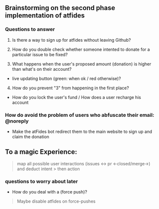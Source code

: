 ## Brainstorming on the second phase implementation of atfides

### Questions to answer

1. Is there a way to sign up for atfides without leaving Github?

2. How do you double check whether someone intented to donate for a particular issue to be fixed?

3. What happens when the user's proposed amount (donation) is higher than what's on their account?

 * live updating button (green: when ok / red otherwise)?

4. How do you prevent "3" from happening in the first place?

 * How do you lock the user's fund / How does a user recharge his account


### How do avoid the problem of users who abfuscate their email: @noreply

* Make the atFides bot redirect them to the main website to sign up and claim the donation

## To a magic Experience:

> map all possible user interactions (issues <-> pr <-closed/merge->) and deduct intent > then action

### questions to worry about later

* How do you deal with a (force push)?

> Maybe disable atfides on force-pushes